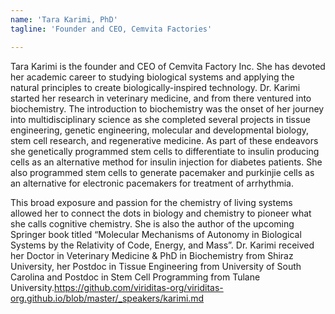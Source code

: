 ```yaml
---
name: 'Tara Karimi, PhD'
tagline: 'Founder and CEO, Cemvita Factories'

---
```


Tara Karimi is the founder and CEO of Cemvita Factory Inc. She has devoted her academic career to studying biological systems and applying the natural principles to create biologically-inspired technology. Dr. Karimi started her research in veterinary medicine, and from there ventured into biochemistry. The introduction to biochemistry was the onset of her journey into multidisciplinary science as she  completed several projects in tissue engineering, genetic engineering, molecular and developmental biology, stem cell research, and regenerative medicine. As part of these endeavors she genetically programmed stem cells to differentiate to insulin producing cells as an alternative method for insulin injection for diabetes patients. She also programmed stem cells to generate pacemaker and purkinjie cells as an alternative for electronic pacemakers for treatment of arrhythmia. 

This broad exposure and passion for the chemistry of living systems allowed her to connect the dots in biology and chemistry to pioneer what she calls cognitive chemistry. She is also the author of the upcoming Springer book titled “Molecular Mechanisms of Autonomy in Biological Systems by the Relativity of Code, Energy, and Mass”. Dr. Karimi received her Doctor in Veterinary Medicine & PhD in Biochemistry from Shiraz University, her Postdoc in Tissue Engineering from University of South Carolina and Postdoc in Stem Cell Programming from Tulane University.https://github.com/viriditas-org/viriditas-org.github.io/blob/master/_speakers/karimi.md
